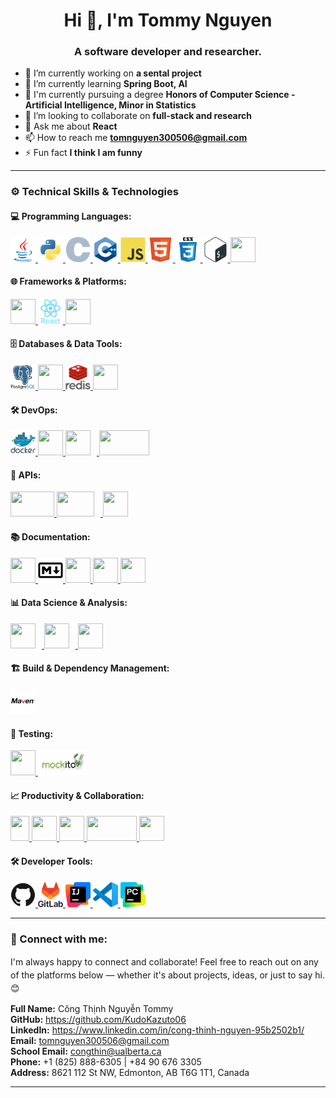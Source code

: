 <h1 align="center">Hi 👋, I'm Tommy Nguyen</h1>
<h3 align="center">A software developer and researcher.</h3>

- 🔭 I’m currently working on **a sental project**  
- 🌱 I’m currently learning **Spring Boot, AI**  
- 📜 I'm currently pursuing a degree **Honors of Computer Science - Artificial Intelligence, Minor in Statistics**  
- 👯 I’m looking to collaborate on **full-stack and research**  
- 💬 Ask me about **React**  
- 📫 How to reach me **tomnguyen300506@gmail.com**  
- ⚡ Fun fact **I think I am funny**  

---

<h3 align="left">⚙️ Technical Skills & Technologies </h3>
<h4 align="left">💻 Programming Languages: </h4>
<p>
  <a href="https://www.oracle.com/java/technologies/javase/jdk17-archive-downloads.html">
    <img src="https://raw.githubusercontent.com/devicons/devicon/master/icons/java/java-original.svg" width="40" height="40"/>
  </a>
  <a href="https://www.python.org/downloads/">
    <img src="https://raw.githubusercontent.com/devicons/devicon/master/icons/python/python-original.svg" width="40" height="40"/>
  </a>
  <a href="https://www.geeksforgeeks.org/c/c-programming-language/">
    <img src="https://raw.githubusercontent.com/devicons/devicon/master/icons/c/c-original.svg" width="40" height="40"/>
  </a>
  <a href="https://www.w3schools.com/cpp/">
    <img src="https://raw.githubusercontent.com/devicons/devicon/master/icons/cplusplus/cplusplus-original.svg" width="40" height="40"/>
  </a>
  <a href="https://www.w3schools.com/js/">
    <img src="https://raw.githubusercontent.com/devicons/devicon/master/icons/javascript/javascript-original.svg" width="40" height="40"/>
  </a>
  <a href="https://www.w3schools.com/html/">
    <img src="https://raw.githubusercontent.com/devicons/devicon/master/icons/html5/html5-original.svg" width="40" height="40"/>
  </a>
  <a href="https://www.w3schools.com/css/">
    <img src="https://raw.githubusercontent.com/devicons/devicon/master/icons/css3/css3-original-wordmark.svg" width="40" height="40"/>
  </a>    
  <a href="https://www.gnu.org/software/bash/">
    <img src="https://raw.githubusercontent.com/devicons/devicon/master/icons/bash/bash-original.svg" width="40" height="40"/>
  </a>
  <a href="https://www.r-project.org/">
    <img src="https://upload.wikimedia.org/wikipedia/commons/1/1b/R_logo.svg" width="40" height="40"/>
  </a>
</p>

<h4 align="left">🌐 Frameworks & Platforms:</h4>
<p>
  <a href="https://spring.io/projects/spring-boot">
    <img src="https://www.vectorlogo.zone/logos/springio/springio-icon.svg" width="40" height="40"/>
  </a>
  <a href="https://react.dev/">
    <img src="https://raw.githubusercontent.com/devicons/devicon/master/icons/react/react-original-wordmark.svg" width="40" height="40"/>
  </a>
  <a href="https://vite.dev/">
    <img src="https://vitejs.dev/logo.svg" width="40" height="40"/>
  </a>
</p>

<h4 align="left">🗄️ Databases & Data Tools:</h4>
<p>
  <a href="https://www.postgresql.org/">
    <img src="https://raw.githubusercontent.com/devicons/devicon/master/icons/postgresql/postgresql-original-wordmark.svg" width="40" height="40"/>
  </a>
  <a href="https://firebase.google.com/">
    <img src="https://www.vectorlogo.zone/logos/firebase/firebase-icon.svg" width="40" height="40"/>
  </a>
  <a href="https://redis.io/">
    <img src="https://raw.githubusercontent.com/devicons/devicon/master/icons/redis/redis-original-wordmark.svg" width="40" height="40"/>
  </a>
  <a href="https://www.liquibase.com/">
    <img src="https://pic.vsixhub.com/d5/ba/adito.liquibase-integration-logo.webp" width="40" height="40"/>
  </a>
</p>

<h4 align="left">🛠️ DevOps:</h4>
<p>
  <a href="https://www.docker.com/">
    <img src="https://raw.githubusercontent.com/devicons/devicon/master/icons/docker/docker-original-wordmark.svg" width="40" height="40"/>
  </a>
  <a href="https://kafka.apache.org/">
    <img src="https://www.svgrepo.com/show/353950/kafka.svg" width="40" height="40"/>
  </a>
  <a href="https://www.keycloak.org/">
    <img src="https://upload.wikimedia.org/wikipedia/commons/2/29/Keycloak_Logo.png" width="40" height="40" style="margin-right:10px"/>
  </a>
  <a href="https://zookeeper.apache.org/">
    <img src="https://upload.wikimedia.org/wikipedia/commons/thumb/7/77/Apache_ZooKeeper_logo.svg/1200px-Apache_ZooKeeper_logo.svg.png" width="80" height="40"/>
  </a>
</p>

<h4 align="left">🔌 APIs:</h4>
<p>
  <a href="https://www.geeksforgeeks.org/node-js/rest-api-introduction/">
    <img src="https://miro.medium.com/v2/resize:fit:440/1*J3G3akaMpUOLegw0p0qthA.png" width="70" height="40">
  </a>
  <a href="https://www.geeksforgeeks.org/java/spring-cloud-gateway/">
    <img src="https://www.clipartmax.com/png/full/195-1955230_cloud-gateway-spring-cloud-contract-logo.png" width="60" height="40" style="margin-right:10px"/>
  </a>
  <a href="https://grpc.io/">
    <img src="https://grpc.io/img/logos/grpc-icon-color.png" width="40" height="40"/>
  </a>
</p>

<h4 align="left">📚 Documentation:</h4>
<p>
  <a href="https://docs.google.com/">
    <img src="https://cdn-icons-png.flaticon.com/512/5968/5968517.png" width="40" height="40"/>
  </a>
  <a href="https://www.markdownguide.org/getting-started/">
    <img src="https://raw.githubusercontent.com/devicons/devicon/master/icons/markdown/markdown-original.svg" width="40" height="40"/>
  </a>
  <a href="https://swagger.io/">
    <img src="https://raw.githubusercontent.com/marwin1991/profile-technology-icons/refs/heads/main/icons/swagger.png" width="40" height="40" />
  </a>
  <a href="https://www.postman.com/">
    <img src="https://www.vectorlogo.zone/logos/getpostman/getpostman-icon.svg" width="40" height="40"/>
  </a>
  <a href="https://insomnia.rest/">
    <img src="https://icons.iconarchive.com/icons/papirus-team/papirus-apps/256/insomnia-icon.png" width="40" height="40"/>
  </a>
</p>

<h4 align="left">📊 Data Science & Analysis:</h4>
<p>
  <a href="https://numpy.org/">
    <img src="https://cdn.freelogovectors.net/wp-content/uploads/2022/07/numpy-logo-freelogovectors.net_.png" width="40" height="40" style="margin-right:10px"/>
  </a>
  <a href="https://matplotlib.org/">
    <img src="https://matplotlib.org/_static/images/documentation.svg" width="40" height="40" style="margin-right:10px"/>
  </a>
  <a href="https://www.ibm.com/products/spss">
    <img src="https://www.buyalicence.com/wp-content/uploads/2019/03/ibm-spss-icon.png" width="40" height="40"/>
  </a>
</p>

<h4 align="left">🏗️ Build & Dependency Management:</h4>
<p>
  <a href="https://maven.apache.org/">
    <img src="https://raw.githubusercontent.com/devicons/devicon/master/icons/maven/maven-original-wordmark.svg" width="40" height="40"/>
  </a>
</p>

<h4 align="left">🧪 Testing:</h4>
<p>
  <a href="https://junit.org/">
    <img src="https://junit.org/junit5/assets/img/junit5-logo.png" width="40" height="40"/>
  </a>
  <a href="https://site.mockito.org/">
  <img src="https://raw.githubusercontent.com/mockito/mockito/main/config/javadoc/resources/org/mockito/logo.png" width="80" height="40"/>
  </a>
</p>

<h4 align="left">📈 Productivity & Collaboration:</h4>
<p>
  <a href="https://docs.google.com/spreadsheets/">
    <img src="https://upload.wikimedia.org/wikipedia/commons/thumb/3/30/Google_Sheets_logo_%282014-2020%29.svg/1498px-Google_Sheets_logo_%282014-2020%29.svg.png" width="30" height="40"/>
  </a>
  <a href="https://canva.com/">
    <img src="https://static.vecteezy.com/system/resources/previews/048/759/334/non_2x/canva-transparent-icon-free-png.png" width="40" height="40"/>
  </a>
  <a href="https://www.figma.com/">
    <img src="https://www.vectorlogo.zone/logos/figma/figma-icon.svg" width="40" height="40"/>
  </a>
  <a href="https://www.atlassian.com/software/jira">
    <img src="https://upload.wikimedia.org/wikipedia/commons/thumb/8/8a/Jira_Logo.svg/2560px-Jira_Logo.svg.png" width="80" height="40"/>
  </a>
  <a href="https://www.sourcetreeapp.com/">
    <img src="https://cdn4.iconfinder.com/data/icons/logos-and-brands/512/313_Sourcetree_logo-512.png" width="40" height="40">
  </a>
</p>

<h4 align="left">🛠️ Developer Tools:</h4>
<p>
  <a href="https://github.com/">
  <img src="https://raw.githubusercontent.com/devicons/devicon/master/icons/github/github-original.svg" width="40" height="40"/>
  </a>
  <a href="https://about.gitlab.com/">
  <img src="https://raw.githubusercontent.com/devicons/devicon/master/icons/gitlab/gitlab-original-wordmark.svg" width="40" height="40"/>
  </a>
  <a href="https://www.jetbrains.com/idea/">
  <img src="https://raw.githubusercontent.com/devicons/devicon/master/icons/intellij/intellij-original.svg" width="40" height="40"/>
  </a>
  <a href="https://code.visualstudio.com/">
  <img src="https://raw.githubusercontent.com/devicons/devicon/master/icons/vscode/vscode-original.svg" width="40" height="40"/>
  </a>
  <a href="https://www.jetbrains.com/pycharm/">
  <img src="https://raw.githubusercontent.com/devicons/devicon/master/icons/pycharm/pycharm-original.svg" width="40" height="40"/>
  </a>
</p>

---

<h3 align="left">🤝 Connect with me: </h3>
<p align="left" style="font-size:14px; max-width:600px; line-height:1.5;">
  I'm always happy to connect and collaborate! Feel free to reach out on any of the platforms below — whether it's about projects, ideas, or just to say hi. 😊
</p>

<ul style="list-style:none; padding-left:0; font-size:14px; max-width:600px;">
  <li><strong>Full Name:</strong> Công Thịnh Nguyễn Tommy </li>
  <li><strong>GitHub:</strong> <a href="https://github.com/KudoKazuto06" target="_blank">https://github.com/KudoKazuto06</a></li>
  <li><strong>LinkedIn:</strong> <a href="https://www.linkedin.com/in/cong-thinh-nguyen-95b2502b1/" target="_blank">https://www.linkedin.com/in/cong-thinh-nguyen-95b2502b1/</a></li>
  <li><strong>Email:</strong> <a href="mailto:tomnguyen300506@gmail.com">tomnguyen300506@gmail.com</a></li>
  <li><strong>School Email:</strong> <a href="mailto:congthin@ualberta.ca">congthin@ualberta.ca</a></li>
  <li><strong>Phone:</strong> +1 (825) 888-6305 | +84 90 676 3305 </li>
  <li><strong>Address:</strong> 8621 112 St NW, Edmonton, AB T6G 1T1, Canada</li>
</ul>

---
